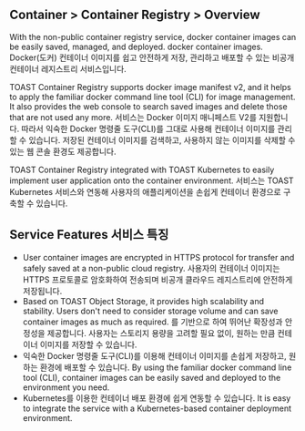 ## Container > Container Registry > Overview
With the non-public container registry service, docker container images can be easily saved, managed, and deployed. docker container images. Docker(도커) 컨테이너 이미지를 쉽고 안전하게 저장, 관리하고 배포할 수 있는 비공개 컨테이너 레지스트리 서비스입니다.

TOAST Container Registry supports docker image manifest v2, and it helps to apply the familiar docker command line tool (CLI) for image management. It also provides the web console to search saved images and delete those that are not used any more.   서비스는 Docker 이미지 매니페스트 V2를 지원합니다. 따라서 익숙한 Docker 명령줄 도구(CLI)를 그대로 사용해 컨테이너 이미지를 관리할 수 있습니다. 저장된 컨테이너 이미지를 검색하고, 사용하지 않는 이미지를 삭제할 수 있는 웹 콘솔 환경도 제공합니다.

TOAST Container Registry integrated with TOAST Kubernetes to easily implement user application onto the container environment. 서비스는 TOAST Kubernetes 서비스와 연동해 사용자의 애플리케이션을 손쉽게 컨테이너 환경으로 구축할 수 있습니다.


## Service Features 서비스 특징
* User container images are encrypted in HTTPS protocol for transfer and safely saved at a non-public cloud registry. 사용자의 컨테이너 이미지는 HTTPS 프로토콜로 암호화하여 전송되며 비공개 클라우드 레지스트리에 안전하게 저장됩니다.
* Based on TOAST Object Storage, it provides high scalability and stability. Users don't need to  consider storage volume and can save container images as much as required. 를 기반으로 하여 뛰어난 확장성과 안정성을 제공합니다. 사용자는 스토리지 용량을 고려할 필요 없이, 원하는 만큼 컨테이너 이미지를 저장할 수 있습니다.
* 익숙한 Docker 명령줄 도구(CLI)를 이용해 컨테이너 이미지를 손쉽게 저장하고, 원하는 환경에 배포할 수 있습니다. By using the familiar docker command line tool (CLI), container images can be easily saved and deployed to the environment you need. 
* Kubernetes를 이용한 컨테이너 배포 환경에 쉽게 연동할 수 있습니다. It is easy to integrate the service with a Kubernetes-based container deployment environment.  
